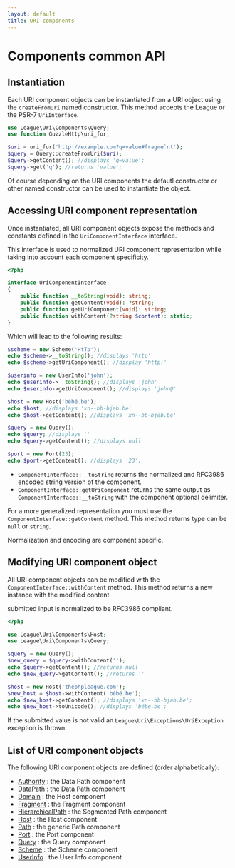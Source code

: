 ```yaml
---
layout: default
title: URI components
---
```


Components common API
=======

## Instantiation

Each URI component objects can be instantiated from a URI object using the `createFromUri` named constructor.
This method accepts the League or the PSR-7 `UriInterface`.

~~~php
use League\Uri\Components\Query;
use function GuzzleHttp\uri_for;

$uri = uri_for('http://example.com?q=value#fragme`nt');
$query = Query::createFromUri($uri);
$query->getContent(); //displays 'q=value';
$query->get('q'); //returns 'value';
~~~

Of course depending on the URI components the defautl constructor or other named constructor can be used to instantiate  the object. 

## Accessing URI component representation

Once instantiated, all URI component objects expose the methods and constants defined in the `UriComponentInterface` interface.

This interface is used to normalized URI component representation while taking into account each component specificity.

~~~php
<?php

interface UriComponentInterface
{
	public function __toString(void): string;
	public function getContent(void): ?string;
	public function getUriComponent(void): string;
	public function withContent(?string $content): static;
}
~~~

Which will lead to the following results:

~~~php
$scheme = new Scheme('HtTp');
echo $scheme->__toString(); //displays 'http'
echo $scheme->getUriComponent(); //display 'http:'

$userinfo = new UserInfo('john');
echo $userinfo->__toString(); //displays 'john'
echo $userinfo->getUriComponent(); //displays 'john@'

$host = new Host('bébé.be');
echo $host; //displays 'xn--bb-bjab.be'
echo $host->getContent(); //displays 'xn--bb-bjab.be'

$query = new Query();
echo $query; //displays ''
echo $query->getContent(); //displays null

$port = new Port(23);
echo $port->getContent(); //displays '23';
~~~

- `ComponentInterface::__toString` returns the normalized and RFC3986 encoded string version of the component.
- `ComponentInterface::getUriComponent` returns the same output as `ComponentInterface::__toString` with the component optional delimiter.

For a more generalized representation you must use the `ComponentInterface::getContent` method. This method returns type can be `null` or  `string`.

<p class="message-info">Normalization and encoding are component specific.</p>

## Modifying URI component object

All URI component objects can be modified with the `ComponentInterface::withContent` method. This method returns a new instance with the modified content.

<p class="message-info">submitted input is normalized to be RFC3986 compliant.</p>

~~~php
<?php

use League\Uri\Components\Host;
use League\Uri\Components\Query;

$query = new Query();
$new_query = $query->withContent('');
echo $query->getContent(); //returns null
echo $new_query->getContent(); //returns ''

$host = new Host('thephpleague.com');
$new_host = $host->withContent('bébé.be');
echo $new_host->getContent(); //displays 'xn--bb-bjab.be';
echo $new_host->toUnicode(); //displays 'bébé.be';
~~~

<p class="message-warning">If the submitted value is not valid an <code>League\Uri\Exceptions\UriException</code> exception is thrown.</p>

List of URI component objects
--------

The following URI component objects are defined (order alphabetically):

- [Authority](/components/2.0/authority/) : the Data Path component
- [DataPath](/components/2.0/path/data/) : the Data Path component
- [Domain](/components/2.0/host/domain/) : the Host component
- [Fragment](/components/2.0/fragment/) : the Fragment component
- [HierarchicalPath](/components/2.0/path/segmented/) : the Segmented Path component
- [Host](/components/2.0/host/) : the Host component
- [Path](/components/2.0/path/) : the generic Path component
- [Port](/components/2.0/port/) : the Port component
- [Query](/components/2.0/query/) : the Query component
- [Scheme](/components/2.0/scheme/) : the Scheme component
- [UserInfo](/components/2.0/userinfo/) : the User Info component
